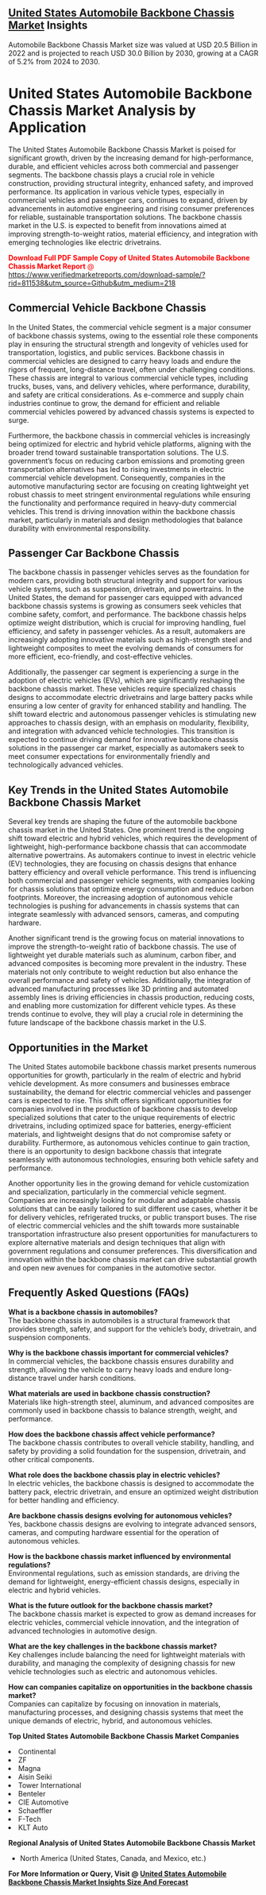 <h2><a href="https://www.verifiedmarketreports.com/download-sample/?rid=811538&amp;utm_source=Github&amp;utm_medium=218" target="_blank">United States Automobile Backbone Chassis Market</a> Insights</h2><p>Automobile Backbone Chassis Market size was valued at USD 20.5 Billion in 2022 and is projected to reach USD 30.0 Billion by 2030, growing at a CAGR of 5.2% from 2024 to 2030.</p><p><h1>United States Automobile Backbone Chassis Market Analysis by Application</h1> <p>The United States Automobile Backbone Chassis Market is poised for significant growth, driven by the increasing demand for high-performance, durable, and efficient vehicles across both commercial and passenger segments. The backbone chassis plays a crucial role in vehicle construction, providing structural integrity, enhanced safety, and improved performance. Its application in various vehicle types, especially in commercial vehicles and passenger cars, continues to expand, driven by advancements in automotive engineering and rising consumer preferences for reliable, sustainable transportation solutions. The backbone chassis market in the U.S. is expected to benefit from innovations aimed at improving strength-to-weight ratios, material efficiency, and integration with emerging technologies like electric drivetrains. <p><span class=""><span style="color: #ff0000;"><strong>Download Full PDF Sample Copy of United States Automobile Backbone Chassis Market Report</strong> @ </span><a href="https://www.verifiedmarketreports.com/download-sample/?rid=811538&amp;utm_source=Github&amp;utm_medium=218" target="_blank">https://www.verifiedmarketreports.com/download-sample/?rid=811538&amp;utm_source=Github&amp;utm_medium=218</a></span></p> <h2>Commercial Vehicle Backbone Chassis</h2> <p>In the United States, the commercial vehicle segment is a major consumer of backbone chassis systems, owing to the essential role these components play in ensuring the structural strength and longevity of vehicles used for transportation, logistics, and public services. Backbone chassis in commercial vehicles are designed to carry heavy loads and endure the rigors of frequent, long-distance travel, often under challenging conditions. These chassis are integral to various commercial vehicle types, including trucks, buses, vans, and delivery vehicles, where performance, durability, and safety are critical considerations. As e-commerce and supply chain industries continue to grow, the demand for efficient and reliable commercial vehicles powered by advanced chassis systems is expected to surge. <p>Furthermore, the backbone chassis in commercial vehicles is increasingly being optimized for electric and hybrid vehicle platforms, aligning with the broader trend toward sustainable transportation solutions. The U.S. government’s focus on reducing carbon emissions and promoting green transportation alternatives has led to rising investments in electric commercial vehicle development. Consequently, companies in the automotive manufacturing sector are focusing on creating lightweight yet robust chassis to meet stringent environmental regulations while ensuring the functionality and performance required in heavy-duty commercial vehicles. This trend is driving innovation within the backbone chassis market, particularly in materials and design methodologies that balance durability with environmental responsibility.</p> <h2>Passenger Car Backbone Chassis</h2> <p>The backbone chassis in passenger vehicles serves as the foundation for modern cars, providing both structural integrity and support for various vehicle systems, such as suspension, drivetrain, and powertrains. In the United States, the demand for passenger cars equipped with advanced backbone chassis systems is growing as consumers seek vehicles that combine safety, comfort, and performance. The backbone chassis helps optimize weight distribution, which is crucial for improving handling, fuel efficiency, and safety in passenger vehicles. As a result, automakers are increasingly adopting innovative materials such as high-strength steel and lightweight composites to meet the evolving demands of consumers for more efficient, eco-friendly, and cost-effective vehicles. <p>Additionally, the passenger car segment is experiencing a surge in the adoption of electric vehicles (EVs), which are significantly reshaping the backbone chassis market. These vehicles require specialized chassis designs to accommodate electric drivetrains and large battery packs while ensuring a low center of gravity for enhanced stability and handling. The shift toward electric and autonomous passenger vehicles is stimulating new approaches to chassis design, with an emphasis on modularity, flexibility, and integration with advanced vehicle technologies. This transition is expected to continue driving demand for innovative backbone chassis solutions in the passenger car market, especially as automakers seek to meet consumer expectations for environmentally friendly and technologically advanced vehicles.</p> <h2>Key Trends in the United States Automobile Backbone Chassis Market</h2> <p>Several key trends are shaping the future of the automobile backbone chassis market in the United States. One prominent trend is the ongoing shift toward electric and hybrid vehicles, which requires the development of lightweight, high-performance backbone chassis that can accommodate alternative powertrains. As automakers continue to invest in electric vehicle (EV) technologies, they are focusing on chassis designs that enhance battery efficiency and overall vehicle performance. This trend is influencing both commercial and passenger vehicle segments, with companies looking for chassis solutions that optimize energy consumption and reduce carbon footprints. Moreover, the increasing adoption of autonomous vehicle technologies is pushing for advancements in chassis systems that can integrate seamlessly with advanced sensors, cameras, and computing hardware. <p>Another significant trend is the growing focus on material innovations to improve the strength-to-weight ratio of backbone chassis. The use of lightweight yet durable materials such as aluminum, carbon fiber, and advanced composites is becoming more prevalent in the industry. These materials not only contribute to weight reduction but also enhance the overall performance and safety of vehicles. Additionally, the integration of advanced manufacturing processes like 3D printing and automated assembly lines is driving efficiencies in chassis production, reducing costs, and enabling more customization for different vehicle types. As these trends continue to evolve, they will play a crucial role in determining the future landscape of the backbone chassis market in the U.S.</p> <h2>Opportunities in the Market</h2> <p>The United States automobile backbone chassis market presents numerous opportunities for growth, particularly in the realm of electric and hybrid vehicle development. As more consumers and businesses embrace sustainability, the demand for electric commercial vehicles and passenger cars is expected to rise. This shift offers significant opportunities for companies involved in the production of backbone chassis to develop specialized solutions that cater to the unique requirements of electric drivetrains, including optimized space for batteries, energy-efficient materials, and lightweight designs that do not compromise safety or durability. Furthermore, as autonomous vehicles continue to gain traction, there is an opportunity to design backbone chassis that integrate seamlessly with autonomous technologies, ensuring both vehicle safety and performance. <p>Another opportunity lies in the growing demand for vehicle customization and specialization, particularly in the commercial vehicle segment. Companies are increasingly looking for modular and adaptable chassis solutions that can be easily tailored to suit different use cases, whether it be for delivery vehicles, refrigerated trucks, or public transport buses. The rise of electric commercial vehicles and the shift towards more sustainable transportation infrastructure also present opportunities for manufacturers to explore alternative materials and design techniques that align with government regulations and consumer preferences. This diversification and innovation within the backbone chassis market can drive substantial growth and open new avenues for companies in the automotive sector.</p> <h2>Frequently Asked Questions (FAQs)</h2> <p><strong>What is a backbone chassis in automobiles?</strong><br>The backbone chassis in automobiles is a structural framework that provides strength, safety, and support for the vehicle’s body, drivetrain, and suspension components.</p> <p><strong>Why is the backbone chassis important for commercial vehicles?</strong><br>In commercial vehicles, the backbone chassis ensures durability and strength, allowing the vehicle to carry heavy loads and endure long-distance travel under harsh conditions.</p> <p><strong>What materials are used in backbone chassis construction?</strong><br>Materials like high-strength steel, aluminum, and advanced composites are commonly used in backbone chassis to balance strength, weight, and performance.</p> <p><strong>How does the backbone chassis affect vehicle performance?</strong><br>The backbone chassis contributes to overall vehicle stability, handling, and safety by providing a solid foundation for the suspension, drivetrain, and other critical components.</p> <p><strong>What role does the backbone chassis play in electric vehicles?</strong><br>In electric vehicles, the backbone chassis is designed to accommodate the battery pack, electric drivetrain, and ensure an optimized weight distribution for better handling and efficiency.</p> <p><strong>Are backbone chassis designs evolving for autonomous vehicles?</strong><br>Yes, backbone chassis designs are evolving to integrate advanced sensors, cameras, and computing hardware essential for the operation of autonomous vehicles.</p> <p><strong>How is the backbone chassis market influenced by environmental regulations?</strong><br>Environmental regulations, such as emission standards, are driving the demand for lightweight, energy-efficient chassis designs, especially in electric and hybrid vehicles.</p> <p><strong>What is the future outlook for the backbone chassis market?</strong><br>The backbone chassis market is expected to grow as demand increases for electric vehicles, commercial vehicle innovation, and the integration of advanced technologies in automotive design.</p> <p><strong>What are the key challenges in the backbone chassis market?</strong><br>Key challenges include balancing the need for lightweight materials with durability, and managing the complexity of designing chassis for new vehicle technologies such as electric and autonomous vehicles.</p> <p><strong>How can companies capitalize on opportunities in the backbone chassis market?</strong><br>Companies can capitalize by focusing on innovation in materials, manufacturing processes, and designing chassis systems that meet the unique demands of electric, hybrid, and autonomous vehicles.</p> </p><p><strong>Top United States Automobile Backbone Chassis Market Companies</strong></p><div data-test-id=""><p><li>Continental</li><li> ZF</li><li> Magna</li><li> Aisin Seiki</li><li> Tower International</li><li> Benteler</li><li> CIE Automotive</li><li> Schaeffler</li><li> F-Tech</li><li> KLT Auto</li></p><div><strong>Regional Analysis of&nbsp;United States Automobile Backbone Chassis Market</strong></div><ul><li dir="ltr"><p dir="ltr">North America&nbsp;(United States, Canada, and Mexico, etc.)</p></li></ul><p><strong>For More Information or Query, Visit @&nbsp;</strong><strong><a href="https://www.verifiedmarketreports.com/product/automobile-backbone-chassis-market/?utm_source=Github&amp;utm_medium=218" target="_blank">United States Automobile Backbone Chassis Market Insights Size And Forecast</a></strong></p></div>
